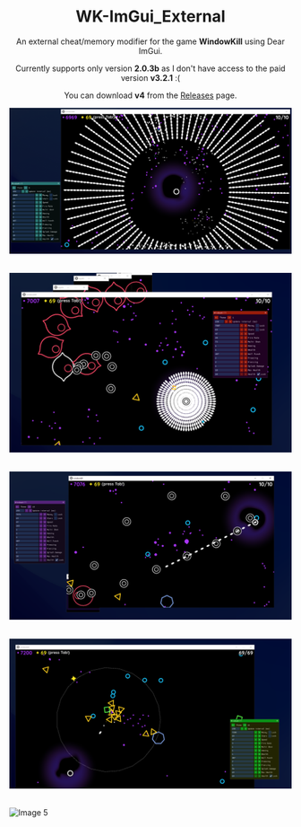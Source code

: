 <h1 align="center">WK-ImGui_External</h1>

<p align="center">
An external cheat/memory modifier for the game <strong>WindowKill</strong> using Dear ImGui.
</p>

<p align="center">
Currently supports only version <strong>2.0.3b</strong> as I don't have access to the paid version <strong>v3.2.1</strong> :(
</p>

<p align="center">
You can download <strong>v4</strong> from the <a href="https://github.com/fakepepsilol/WK-ImGui_External/releases">Releases</a> page.
</p>


![Image 1](images/1.png)
<br>
<br>

![Image 2](images/2.png)
<br>
<br>

![Image 3](images/3.png)
<br>
<br>

![Image 4](images/4.png)
<br>
<br>

![Image 5](images/5.png)
